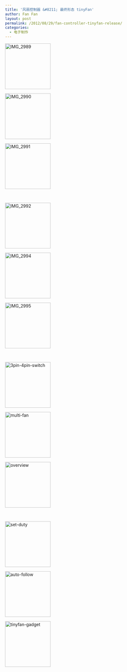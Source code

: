 ```yaml
---
title: '风扇控制器 &#8211; 最终形态 tinyFan'
author: Fan Fan
layout: post
permalink: /2012/08/29/fan-controller-tinyfan-release/
categories:
  - 电子制作
---
```

 <div id='gallery-1' class='gallery galleryid-1257 gallery-columns-3 gallery-size-thumbnail'>
  <dl class='gallery-item'>
    <dt class='gallery-icon landscape'>
      <a href='http://fkpwolf.net/WordPress/wp-content/uploads/2012/08/IMG_2989.jpg'><img width="150" height="150" src="http://fkpwolf.net/WordPress/wp-content/uploads/2012/08/IMG_2989-150x150.jpg" class="attachment-thumbnail" alt="IMG_2989" /></a> 
    </dt>
  </dl><dl class='gallery-item'>
    <dt class='gallery-icon landscape'>
      <a href='http://fkpwolf.net/WordPress/wp-content/uploads/2012/08/IMG_2990.jpg'><img width="150" height="150" src="http://fkpwolf.net/WordPress/wp-content/uploads/2012/08/IMG_2990-150x150.jpg" class="attachment-thumbnail" alt="IMG_2990" /></a> 
    </dt>
  </dl><dl class='gallery-item'>
    <dt class='gallery-icon landscape'>
      <a href='http://fkpwolf.net/WordPress/wp-content/uploads/2012/08/IMG_2991.jpg'><img width="150" height="150" src="http://fkpwolf.net/WordPress/wp-content/uploads/2012/08/IMG_2991-150x150.jpg" class="attachment-thumbnail" alt="IMG_2991" /></a> 
    </dt>
  </dl><br style="clear: both" /><dl class='gallery-item'>
    <dt class='gallery-icon landscape'>
      <a href='http://fkpwolf.net/WordPress/wp-content/uploads/2012/08/IMG_2992.jpg'><img width="150" height="150" src="http://fkpwolf.net/WordPress/wp-content/uploads/2012/08/IMG_2992-150x150.jpg" class="attachment-thumbnail" alt="IMG_2992" /></a> 
    </dt>
  </dl><dl class='gallery-item'>
    <dt class='gallery-icon landscape'>
      <a href='http://fkpwolf.net/WordPress/wp-content/uploads/2012/08/IMG_2994.jpg'><img width="150" height="150" src="http://fkpwolf.net/WordPress/wp-content/uploads/2012/08/IMG_2994-150x150.jpg" class="attachment-thumbnail" alt="IMG_2994" /></a> 
    </dt>
  </dl><dl class='gallery-item'>
    <dt class='gallery-icon landscape'>
      <a href='http://fkpwolf.net/WordPress/wp-content/uploads/2012/08/IMG_2995.jpg'><img width="150" height="150" src="http://fkpwolf.net/WordPress/wp-content/uploads/2012/08/IMG_2995-150x150.jpg" class="attachment-thumbnail" alt="IMG_2995" /></a> 
    </dt>
  </dl><br style="clear: both" /><dl class='gallery-item'>
    <dt class='gallery-icon portrait'>
      <a href='http://fkpwolf.net/WordPress/wp-content/uploads/2012/08/3pin-4pin-switch.png'><img width="150" height="150" src="http://fkpwolf.net/WordPress/wp-content/uploads/2012/08/3pin-4pin-switch-150x150.png" class="attachment-thumbnail" alt="3pin-4pin-switch" /></a> 
    </dt>
  </dl><dl class='gallery-item'>
    <dt class='gallery-icon portrait'>
      <a href='http://fkpwolf.net/WordPress/wp-content/uploads/2012/08/multi-fan.png'><img width="150" height="150" src="http://fkpwolf.net/WordPress/wp-content/uploads/2012/08/multi-fan-150x150.png" class="attachment-thumbnail" alt="multi-fan" /></a> 
    </dt>
  </dl><dl class='gallery-item'>
    <dt class='gallery-icon portrait'>
      <a href='http://fkpwolf.net/WordPress/wp-content/uploads/2012/08/overview.png'><img width="150" height="150" src="http://fkpwolf.net/WordPress/wp-content/uploads/2012/08/overview-150x150.png" class="attachment-thumbnail" alt="overview" /></a> 
    </dt>
  </dl><br style="clear: both" /><dl class='gallery-item'>
    <dt class='gallery-icon landscape'>
      <a href='http://fkpwolf.net/WordPress/wp-content/uploads/2012/08/set-duty.png'><img width="150" height="150" src="http://fkpwolf.net/WordPress/wp-content/uploads/2012/08/set-duty-150x150.png" class="attachment-thumbnail" alt="set-duty" /></a> 
    </dt>
  </dl><dl class='gallery-item'>
    <dt class='gallery-icon portrait'>
      <a href='http://fkpwolf.net/WordPress/wp-content/uploads/2012/08/auto-follow.png'><img width="150" height="150" src="http://fkpwolf.net/WordPress/wp-content/uploads/2012/08/auto-follow-150x150.png" class="attachment-thumbnail" alt="auto-follow" /></a> 
    </dt>
  </dl><dl class='gallery-item'>
    <dt class='gallery-icon landscape'>
      <a href='http://fkpwolf.net/WordPress/wp-content/uploads/2012/08/tinyfan-gadget.png'><img width="150" height="150" src="http://fkpwolf.net/WordPress/wp-content/uploads/2012/08/tinyfan-gadget-150x150.png" class="attachment-thumbnail" alt="tinyfan-gadget" /></a> 
    </dt>
  </dl><br style="clear: both" /> 
</div></p> </a>&nbsp;&nbsp;&nbsp;&nbsp;&nbsp;&nbsp;&nbsp;